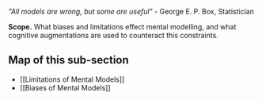
*"All models are wrong, but some are useful"* -  George E. P. Box, Statistician

**Scope.** What biases and limitations effect mental modelling, and what cognitive augmentations are used to counteract this constraints. 
## Map of this sub-section
- [[Limitations of Mental Models]]
- [[Biases of Mental Models]]
